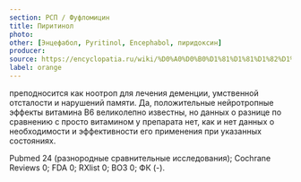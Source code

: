 ```yaml
---
section: РСП / Фуфломицин
title: Пиритинол
photo:
other: [Энцефабол, Pyritinol, Encephabol, пиридоксин]
producer:
source: https://encyclopatia.ru/wiki/%D0%A0%D0%B0%D1%81%D1%81%D1%82%D1%80%D0%B5%D0%BB%D1%8C%D0%BD%D1%8B%D0%B9_%D1%81%D0%BF%D0%B8%D1%81%D0%BE%D0%BA_%D0%BF%D1%80%D0%B5%D0%BF%D0%B0%D1%80%D0%B0%D1%82%D0%BE%D0%B2
label: orange
---
```


преподносится как ноотроп для лечения деменции, умственной отсталости и нарушений памяти. Да, положительные нейротропные эффекты витамина B6 великолепно известны, но данных о разнице по сравнению с просто витамином у препарата нет, как и нет данных о необходимости и эффективности его применения при указанных состояниях.

Pubmed 24 (разнородные сравнительные исследования); Cochrane Reviews 0; FDA 0; RXlist 0; ВОЗ 0; ФК (-).
